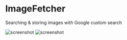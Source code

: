 # ImageFetcher
Searching & storing images with Google custom search

![screenshot](https://github.com/swat-cat/ImageFetcher/blob/master/app/src/main/res/drawable/screenshot_1.png)
![screenshot](https://github.com/swat-cat/ImageFetcher/blob/master/app/src/main/res/drawable/screenshot_2.png)
